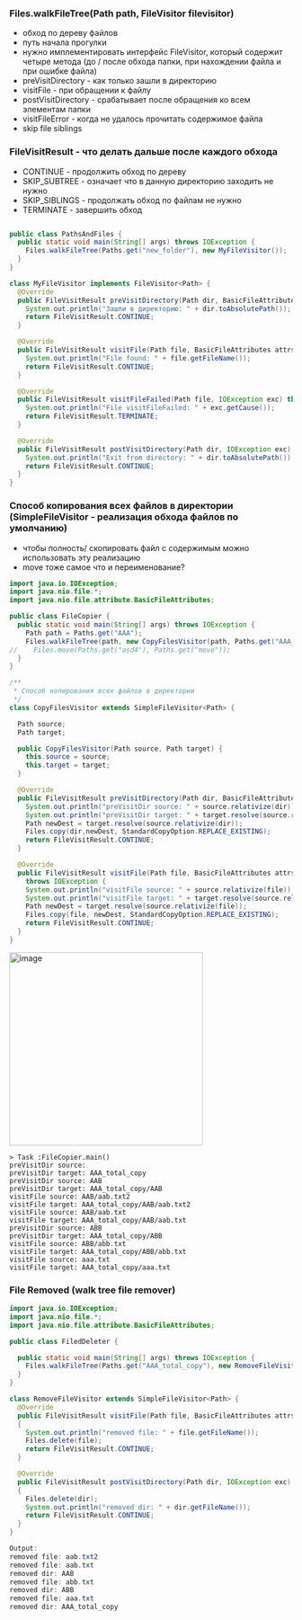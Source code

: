 ### Files.walkFileTree(Path path, FileVisitor filevisitor)

- обход по дереву файлов
- путь начала прогулки
- нужно имплементировать интерфейс FileVisitor, который содержит четыре метода (до / после обхода папки, при нахождении файла и при ошибке файла)
- preVisitDirectory - как только зашли в директорию
- visitFile - при обращении к файлу
- postVisitDirectory - срабатывает после обращения ко всем элементам папки
- visitFileError - когда не удалось прочитать содержимое файла
- skip file siblings

### FileVisitResult - что делать дальше после каждого обхода
- CONTINUE - продолжить обход по дереву
- SKIP_SUBTREE - означает что в данную директорию заходить не нужно
- SKIP_SIBLINGS - продолжать обход по файлам не нужно
- TERMINATE - завершить обход
```Java

public class PathsAndFiles {
  public static void main(String[] args) throws IOException {
    Files.walkFileTree(Paths.get("new_folder"), new MyFileVisitor());
  }
}

class MyFileVisitor implements FileVisitor<Path> {
  @Override
  public FileVisitResult preVisitDirectory(Path dir, BasicFileAttributes attrs) throws IOException {
    System.out.println("Зашли в директорию: " + dir.toAbsolutePath());
    return FileVisitResult.CONTINUE;
  }

  @Override
  public FileVisitResult visitFile(Path file, BasicFileAttributes attrs) throws IOException {
    System.out.println("File found: " + file.getFileName());
    return FileVisitResult.CONTINUE;
  }

  @Override
  public FileVisitResult visitFileFailed(Path file, IOException exc) throws IOException {
    System.out.println("File visitFileFailed: " + exc.getCause());
    return FileVisitResult.TERMINATE;
  }

  @Override
  public FileVisitResult postVisitDirectory(Path dir, IOException exc) throws IOException {
    System.out.println("Exit from directory: " + dir.toAbsolutePath());
    return FileVisitResult.CONTINUE;
  }
}
```


### Способ копирования всех файлов в директории (SimpleFileVisitor - реализация обхода файлов по умолчанию)
- чтобы полность/ скопировать файл с содержимым можно использовать эту реализацию
- move тоже самое что и переименование?
```Java
import java.io.IOException;
import java.nio.file.*;
import java.nio.file.attribute.BasicFileAttributes;

public class FileCopier {
  public static void main(String[] args) throws IOException {
    Path path = Paths.get("AAA");
    Files.walkFileTree(path, new CopyFilesVisitor(path, Paths.get("AAA_total_copy")));
//    Files.move(Paths.get("asd4"), Paths.get("move"));
  }
}

/**
 * Способ копирования всех файлов в директории
 */
class CopyFilesVisitor extends SimpleFileVisitor<Path> {

  Path source;
  Path target;

  public CopyFilesVisitor(Path source, Path target) {
    this.source = source;
    this.target = target;
  }

  @Override
  public FileVisitResult preVisitDirectory(Path dir, BasicFileAttributes attrs) throws IOException {
    System.out.println("preVisitDir source: " + source.relativize(dir));                  // name
    System.out.println("preVisitDir target: " + target.resolve(source.relativize(dir)));  // new name
    Path newDest = target.resolve(source.relativize(dir));             // new full dst
    Files.copy(dir,newDest, StandardCopyOption.REPLACE_EXISTING);
    return FileVisitResult.CONTINUE;
  }

  @Override
  public FileVisitResult visitFile(Path file, BasicFileAttributes attrs)
    throws IOException {
    System.out.println("visitFile source: " + source.relativize(file));                  // name
    System.out.println("visitFile target: " + target.resolve(source.relativize(file)));  // new name
    Path newDest = target.resolve(source.relativize(file));
    Files.copy(file, newDest, StandardCopyOption.REPLACE_EXISTING);
    return FileVisitResult.CONTINUE;
  }
}
```

<img width="344" alt="image" src="https://github.com/dark-tulip/course-java/assets/89765480/ae996238-af63-46e7-a6d4-e085a3ddde31">

```Output
> Task :FileCopier.main()
preVisitDir source: 
preVisitDir target: AAA_total_copy
preVisitDir source: AAB
preVisitDir target: AAA_total_copy/AAB
visitFile source: AAB/aab.txt2
visitFile target: AAA_total_copy/AAB/aab.txt2
visitFile source: AAB/aab.txt
visitFile target: AAA_total_copy/AAB/aab.txt
preVisitDir source: ABB
preVisitDir target: AAA_total_copy/ABB
visitFile source: ABB/abb.txt
visitFile target: AAA_total_copy/ABB/abb.txt
visitFile source: aaa.txt
visitFile target: AAA_total_copy/aaa.txt
```

### File Removed (walk tree file remover)
```Java
import java.io.IOException;
import java.nio.file.*;
import java.nio.file.attribute.BasicFileAttributes;

public class FiledDeleter {

  public static void main(String[] args) throws IOException {
    Files.walkFileTree(Paths.get("AAA_total_copy"), new RemoveFileVisitor());
  }
}

class RemoveFileVisitor extends SimpleFileVisitor<Path> {
  @Override
  public FileVisitResult visitFile(Path file, BasicFileAttributes attrs) throws IOException
  {
    System.out.println("removed file: " + file.getFileName());
    Files.delete(file);
    return FileVisitResult.CONTINUE;
  }

  @Override
  public FileVisitResult postVisitDirectory(Path dir, IOException exc) throws IOException
  {
    Files.delete(dir);
    System.out.println("removed dir: " + dir.getFileName());
    return FileVisitResult.CONTINUE;
  }
}

Output:
removed file: aab.txt2
removed file: aab.txt
removed dir: AAB
removed file: abb.txt
removed dir: ABB
removed file: aaa.txt
removed dir: AAA_total_copy
```
